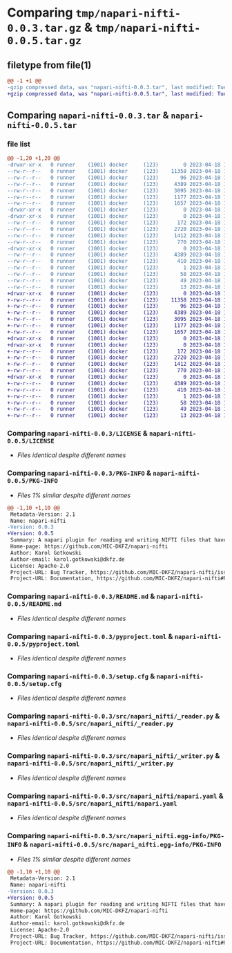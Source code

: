 # Comparing `tmp/napari-nifti-0.0.3.tar.gz` & `tmp/napari-nifti-0.0.5.tar.gz`

## filetype from file(1)

```diff
@@ -1 +1 @@
-gzip compressed data, was "napari-nifti-0.0.3.tar", last modified: Tue Apr 18 15:47:27 2023, max compression
+gzip compressed data, was "napari-nifti-0.0.5.tar", last modified: Tue Apr 18 15:52:01 2023, max compression
```

## Comparing `napari-nifti-0.0.3.tar` & `napari-nifti-0.0.5.tar`

### file list

```diff
@@ -1,20 +1,20 @@
-drwxr-xr-x   0 runner    (1001) docker     (123)        0 2023-04-18 15:47:27.228215 napari-nifti-0.0.3/
--rw-r--r--   0 runner    (1001) docker     (123)    11358 2023-04-18 15:47:08.000000 napari-nifti-0.0.3/LICENSE
--rw-r--r--   0 runner    (1001) docker     (123)       96 2023-04-18 15:47:08.000000 napari-nifti-0.0.3/MANIFEST.in
--rw-r--r--   0 runner    (1001) docker     (123)     4389 2023-04-18 15:47:27.228215 napari-nifti-0.0.3/PKG-INFO
--rw-r--r--   0 runner    (1001) docker     (123)     3095 2023-04-18 15:47:08.000000 napari-nifti-0.0.3/README.md
--rw-r--r--   0 runner    (1001) docker     (123)     1177 2023-04-18 15:47:08.000000 napari-nifti-0.0.3/pyproject.toml
--rw-r--r--   0 runner    (1001) docker     (123)     1657 2023-04-18 15:47:27.228215 napari-nifti-0.0.3/setup.cfg
-drwxr-xr-x   0 runner    (1001) docker     (123)        0 2023-04-18 15:47:27.228215 napari-nifti-0.0.3/src/
-drwxr-xr-x   0 runner    (1001) docker     (123)        0 2023-04-18 15:47:27.228215 napari-nifti-0.0.3/src/napari_nifti/
--rw-r--r--   0 runner    (1001) docker     (123)      172 2023-04-18 15:47:08.000000 napari-nifti-0.0.3/src/napari_nifti/__init__.py
--rw-r--r--   0 runner    (1001) docker     (123)     2720 2023-04-18 15:47:08.000000 napari-nifti-0.0.3/src/napari_nifti/_reader.py
--rw-r--r--   0 runner    (1001) docker     (123)     1412 2023-04-18 15:47:08.000000 napari-nifti-0.0.3/src/napari_nifti/_writer.py
--rw-r--r--   0 runner    (1001) docker     (123)      770 2023-04-18 15:47:08.000000 napari-nifti-0.0.3/src/napari_nifti/napari.yaml
-drwxr-xr-x   0 runner    (1001) docker     (123)        0 2023-04-18 15:47:27.228215 napari-nifti-0.0.3/src/napari_nifti.egg-info/
--rw-r--r--   0 runner    (1001) docker     (123)     4389 2023-04-18 15:47:27.000000 napari-nifti-0.0.3/src/napari_nifti.egg-info/PKG-INFO
--rw-r--r--   0 runner    (1001) docker     (123)      410 2023-04-18 15:47:27.000000 napari-nifti-0.0.3/src/napari_nifti.egg-info/SOURCES.txt
--rw-r--r--   0 runner    (1001) docker     (123)        1 2023-04-18 15:47:27.000000 napari-nifti-0.0.3/src/napari_nifti.egg-info/dependency_links.txt
--rw-r--r--   0 runner    (1001) docker     (123)       58 2023-04-18 15:47:27.000000 napari-nifti-0.0.3/src/napari_nifti.egg-info/entry_points.txt
--rw-r--r--   0 runner    (1001) docker     (123)       49 2023-04-18 15:47:27.000000 napari-nifti-0.0.3/src/napari_nifti.egg-info/requires.txt
--rw-r--r--   0 runner    (1001) docker     (123)       13 2023-04-18 15:47:27.000000 napari-nifti-0.0.3/src/napari_nifti.egg-info/top_level.txt
+drwxr-xr-x   0 runner    (1001) docker     (123)        0 2023-04-18 15:52:01.861078 napari-nifti-0.0.5/
+-rw-r--r--   0 runner    (1001) docker     (123)    11358 2023-04-18 15:51:44.000000 napari-nifti-0.0.5/LICENSE
+-rw-r--r--   0 runner    (1001) docker     (123)       96 2023-04-18 15:51:44.000000 napari-nifti-0.0.5/MANIFEST.in
+-rw-r--r--   0 runner    (1001) docker     (123)     4389 2023-04-18 15:52:01.861078 napari-nifti-0.0.5/PKG-INFO
+-rw-r--r--   0 runner    (1001) docker     (123)     3095 2023-04-18 15:51:44.000000 napari-nifti-0.0.5/README.md
+-rw-r--r--   0 runner    (1001) docker     (123)     1177 2023-04-18 15:51:44.000000 napari-nifti-0.0.5/pyproject.toml
+-rw-r--r--   0 runner    (1001) docker     (123)     1657 2023-04-18 15:52:01.861078 napari-nifti-0.0.5/setup.cfg
+drwxr-xr-x   0 runner    (1001) docker     (123)        0 2023-04-18 15:52:01.861078 napari-nifti-0.0.5/src/
+drwxr-xr-x   0 runner    (1001) docker     (123)        0 2023-04-18 15:52:01.861078 napari-nifti-0.0.5/src/napari_nifti/
+-rw-r--r--   0 runner    (1001) docker     (123)      172 2023-04-18 15:51:44.000000 napari-nifti-0.0.5/src/napari_nifti/__init__.py
+-rw-r--r--   0 runner    (1001) docker     (123)     2720 2023-04-18 15:51:44.000000 napari-nifti-0.0.5/src/napari_nifti/_reader.py
+-rw-r--r--   0 runner    (1001) docker     (123)     1412 2023-04-18 15:51:44.000000 napari-nifti-0.0.5/src/napari_nifti/_writer.py
+-rw-r--r--   0 runner    (1001) docker     (123)      770 2023-04-18 15:51:44.000000 napari-nifti-0.0.5/src/napari_nifti/napari.yaml
+drwxr-xr-x   0 runner    (1001) docker     (123)        0 2023-04-18 15:52:01.861078 napari-nifti-0.0.5/src/napari_nifti.egg-info/
+-rw-r--r--   0 runner    (1001) docker     (123)     4389 2023-04-18 15:52:01.000000 napari-nifti-0.0.5/src/napari_nifti.egg-info/PKG-INFO
+-rw-r--r--   0 runner    (1001) docker     (123)      410 2023-04-18 15:52:01.000000 napari-nifti-0.0.5/src/napari_nifti.egg-info/SOURCES.txt
+-rw-r--r--   0 runner    (1001) docker     (123)        1 2023-04-18 15:52:01.000000 napari-nifti-0.0.5/src/napari_nifti.egg-info/dependency_links.txt
+-rw-r--r--   0 runner    (1001) docker     (123)       58 2023-04-18 15:52:01.000000 napari-nifti-0.0.5/src/napari_nifti.egg-info/entry_points.txt
+-rw-r--r--   0 runner    (1001) docker     (123)       49 2023-04-18 15:52:01.000000 napari-nifti-0.0.5/src/napari_nifti.egg-info/requires.txt
+-rw-r--r--   0 runner    (1001) docker     (123)       13 2023-04-18 15:52:01.000000 napari-nifti-0.0.5/src/napari_nifti.egg-info/top_level.txt
```

### Comparing `napari-nifti-0.0.3/LICENSE` & `napari-nifti-0.0.5/LICENSE`

 * *Files identical despite different names*

### Comparing `napari-nifti-0.0.3/PKG-INFO` & `napari-nifti-0.0.5/PKG-INFO`

 * *Files 1% similar despite different names*

```diff
@@ -1,10 +1,10 @@
 Metadata-Version: 2.1
 Name: napari-nifti
-Version: 0.0.3
+Version: 0.0.5
 Summary: A napari plugin for reading and writing NIFTI files that have the extension .nii or .nii.gz.
 Home-page: https://github.com/MIC-DKFZ/napari-nifti
 Author: Karol Gotkowski
 Author-email: karol.gotkowski@dkfz.de
 License: Apache-2.0
 Project-URL: Bug Tracker, https://github.com/MIC-DKFZ/napari-nifti/issues
 Project-URL: Documentation, https://github.com/MIC-DKFZ/napari-nifti#README.md
```

### Comparing `napari-nifti-0.0.3/README.md` & `napari-nifti-0.0.5/README.md`

 * *Files identical despite different names*

### Comparing `napari-nifti-0.0.3/pyproject.toml` & `napari-nifti-0.0.5/pyproject.toml`

 * *Files identical despite different names*

### Comparing `napari-nifti-0.0.3/setup.cfg` & `napari-nifti-0.0.5/setup.cfg`

 * *Files identical despite different names*

### Comparing `napari-nifti-0.0.3/src/napari_nifti/_reader.py` & `napari-nifti-0.0.5/src/napari_nifti/_reader.py`

 * *Files identical despite different names*

### Comparing `napari-nifti-0.0.3/src/napari_nifti/_writer.py` & `napari-nifti-0.0.5/src/napari_nifti/_writer.py`

 * *Files identical despite different names*

### Comparing `napari-nifti-0.0.3/src/napari_nifti/napari.yaml` & `napari-nifti-0.0.5/src/napari_nifti/napari.yaml`

 * *Files identical despite different names*

### Comparing `napari-nifti-0.0.3/src/napari_nifti.egg-info/PKG-INFO` & `napari-nifti-0.0.5/src/napari_nifti.egg-info/PKG-INFO`

 * *Files 1% similar despite different names*

```diff
@@ -1,10 +1,10 @@
 Metadata-Version: 2.1
 Name: napari-nifti
-Version: 0.0.3
+Version: 0.0.5
 Summary: A napari plugin for reading and writing NIFTI files that have the extension .nii or .nii.gz.
 Home-page: https://github.com/MIC-DKFZ/napari-nifti
 Author: Karol Gotkowski
 Author-email: karol.gotkowski@dkfz.de
 License: Apache-2.0
 Project-URL: Bug Tracker, https://github.com/MIC-DKFZ/napari-nifti/issues
 Project-URL: Documentation, https://github.com/MIC-DKFZ/napari-nifti#README.md
```

